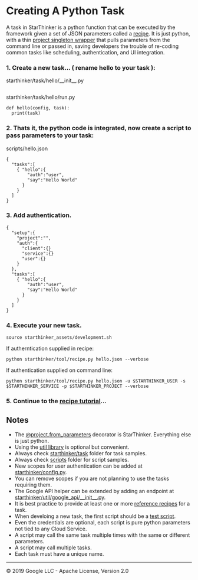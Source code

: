 # Creating A Python Task

A task in StarThinker is a python function that can be executed by the framework given a set of JSON parameters called a [recipe](recipe.md).
It is just python, with a thin [project singleton wrapper](../starthinker/util/project/__init__.py)  that pulls parameters from the command line or passed in, saving developers
the trouble of re-coding common tasks like scheduling, authentication, and UI integration.

### 1. Create a new task... ( rename hello to your task ):
starthinker/task/hello/\_\_init\_\_.py
```
```
starthinker/task/hello/run.py

```
def hello(config, task):
  print(task)
```

### 2. Thats it, the python code is integrated, now create a script to pass parameters to  your task:
scripts/hello.json
```
{
  "tasks":[
    { "hello":{
        "auth":"user",
        "say":"Hello World"
      }
    }
  ]
}
```
### 3. Add authentication.

```
{
  "setup":{
    "project":"",
    "auth":{
      "client":{}
      "service":{}
      "user":{}
    }
  },
  "tasks":[
    { "hello":{
        "auth":"user",
        "say":"Hello World"
      }
    }
  ]
}
```

### 4. Execute your new task.
```
source starthinker_assets/development.sh
```

If autherntication supplied in recipe:
```
python starthinker/tool/recipe.py hello.json --verbose
```

If authentication supplied on command line:
```
python starthinker/tool/recipe.py hello.json -u $STARTHINKER_USER -s $STARTHINKER_SERVICE -p $STARTHINKER_PROJECT --verbose
```

### 5. Continue to the [recipe  tutorial](recipe.md)...

## Notes

- The [@project.from_parameters](../starthinker/util/project/__init__.py)  decorator is StarThinker.  Everything else is just python.
- Using the [util library](../starthinker/util/) is optional but convenient.
- Always check [starthinker/task](../starthinker/task/) folder for task samples.
- Always check [scripts](../scripts/) folder for script samples.
- New scopes for user authentication can be added at [starthinker/config.py](../starthinker/config.py).
- You can remove scopes if you are not planning to use the tasks requiring them.
- The Google API helper can be extended by adding an endpoint at [starthinker/util/google_api/\_\_init\_\_.py](../starthinker/util/google_api/__init__.py).
- It is best practice to provide at least one or more [reference recipes](recipe.md) for a task.
- When develoing a new task, the first script should be a [test script](testing.md).
- Even the credentials are optional, each script is pure python parameters not tied to any Cloud Service.
- A script may call the same task multiple times with the same or different parameters.
- A script may call multiple tasks.
- Each task must have a unique name.

---
&copy; 2019 Google LLC - Apache License, Version 2.0
